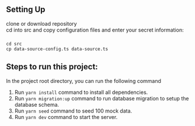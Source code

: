 ## Setting Up

clone or download repository <br>
cd into src and
copy configuration files and enter your secret information: <br>

###

    cd src
    cp data-source-config.ts data-source.ts

## Steps to run this project:

In the project root directory, you can run the following command

1. Run `yarn install` command to install all dependencies.
2. Run `yarn migration:up` command to run database migration to setup the database schema.
3. Run `yarn seed` command to seed 100 mock data.
4. Run `yarn dev` command to start the server.
